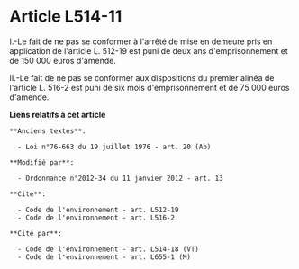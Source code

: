 # Article L514-11

I.-Le fait de ne pas se conformer à l'arrêté de mise en demeure pris en application de l'article L. 512-19 est puni de deux
ans d'emprisonnement et de 150 000 euros d'amende. 

II.-Le fait de ne pas se conformer aux dispositions du premier alinéa de l'article L. 516-2 est puni de six mois
d'emprisonnement et de 75 000 euros d'amende.

**Liens relatifs à cet article**

	**Anciens textes**:

	  - Loi n°76-663 du 19 juillet 1976 - art. 20 (Ab)

	**Modifié par**:

	  - Ordonnance n°2012-34 du 11 janvier 2012 - art. 13

	**Cite**:

	  - Code de l'environnement - art. L512-19
	  - Code de l'environnement - art. L516-2

	**Cité par**:

	  - Code de l'environnement - art. L514-18 (VT)
	  - Code de l'environnement - art. L655-1 (M)
